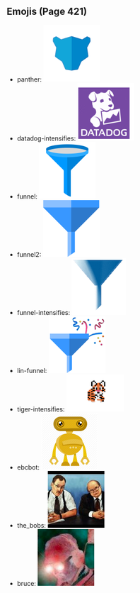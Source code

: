 
## Emojis (Page 421)

* panther: ![panther](output/panther.png)
* datadog-intensifies: ![datadog-intensifies](output/datadog-intensifies.gif)
* funnel: ![funnel](output/funnel.png)
* funnel2: ![funnel2](output/funnel2.png)
* funnel-intensifies: ![funnel-intensifies](output/funnel-intensifies.gif)
* lin-funnel: ![lin-funnel](output/lin-funnel.png)
* tiger-intensifies: ![tiger-intensifies](output/tiger-intensifies.gif)
* ebcbot: ![ebcbot](output/ebcbot.png)
* the_bobs: ![the_bobs](output/the_bobs.jpg)
* bruce: ![bruce](output/bruce.png)
